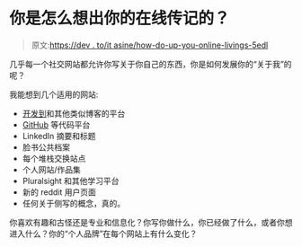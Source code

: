 # 你是怎么想出你的在线传记的？

> 原文:[https://dev . to/it asine/how-do-up-you-online-livings-5edl](https://dev.to/itsasine/how-do-you-come-up-with-your-online-biographies-5edl)

几乎每一个社交网站都允许你写关于你自己的东西，你是如何发展你的“关于我”的呢？

我能想到几个适用的网站:

*   [开发到](https://dev.to/settings)和其他类似博客的平台
*   [GitHub](https://github.com/settings/profile) 等代码平台
*   LinkedIn 摘要和标题
*   脸书公共档案
*   每个堆栈交换站点
*   个人网站/作品集
*   Pluralsight 和其他学习平台
*   新的 reddit 用户页面
*   任何关于侧写的概念，真的。

你喜欢有趣和古怪还是专业和信息化？你写你做什么，你已经做了什么，或者你想进入什么？你的“个人品牌”在每个网站上有什么变化？